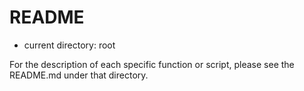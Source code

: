 # README

* current directory:  root


For the description of each specific function or script, please see the README.md under that directory.
